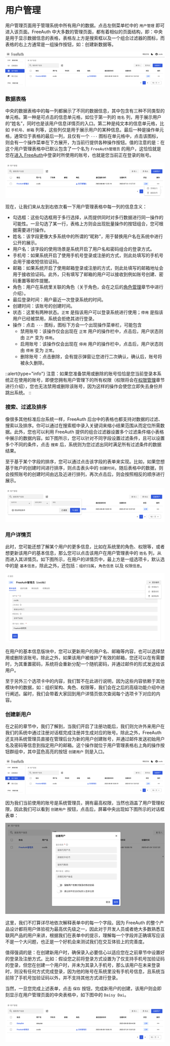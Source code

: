 # 用户管理

用户管理页面用于管理系统中所有用户的数据。点击左侧菜单栏中的 `用户管理` 即可进入该页面。FreeAuth 中大多数的管理页面，都有着相似的页面结构，即：中央是用于显示数据信息的表格，表格左上方是搜索框以及一个组合过滤器的图标，而表格的右上方通常是一组操作按钮，如：创建新数据等。

![FreeAuth User Management](/assets/manual/user-management.png)

### 数据表格

中央的数据表格中的每一列都展示了不同的数据信息，其中包含有三种不同类型的单元格。第一种是可点击的信息单元格，如位于第一列的 `姓名` 列，用于展示用户的“姓名”，同时也是该用户信息详情页的入口。第二种是纯文本的信息单元格，比如 `手机号`、`邮箱` 列等，这些列仅是用于展示用户的某种信息。最后一种是操作单元格，通常位于表格的最后一列，且仅有一个 `···` 图标在单元格中，点击该图标，则会有一个操作菜单在下方展开，为当前行提供各种操作按钮。值的注意的是：在这个用户管理表格中已默认包含了一个名为 `FreeAuth管理员` 的用户，这恰恰就是您在[进入 FreeAuth](/user-manual/freeauth-login)中登录时所使用的账号，也就是您当前正在登录的账号。

![FreeAuth User Management - Row Actions](/assets/manual/user-management-row-actions.png)

现在，让我们来从左到右依次看一下用户管理表格中每一列的信息含义：

* 勾选框：这些勾选框用于多行选择，从而提供同时对多行数据进行同一操作的可能性。一旦勾选了某一行，表格上方则会出现批量操作的按钮组合，您可根据需要进行操作。
* 姓名：该字段更像大多系统中的所谓的“昵称”，用于替换用户名在系统中进行公开的展示。
* 用户名：该字段的使用场景是系统开启了用户名和密码组合的登录方式。
* 手机号：如果系统开启了使用手机号登录或注册的方式，则此处填写的手机号会用于接收短信验证码。
* 邮箱：如果系统开启了使用邮箱登录或注册的方式，则此处填写的邮箱地址会用于接收验证码。此外，只有填写了邮箱的用户可以接收到例如账号创建、密码重置等邮件提醒。
* 角色：用户在系统里关联的角色（关于角色，会在之后的[角色管理](/advanced-features/role-management)章节中进行介绍）。
* 最后登录时间：用户最近一次登录系统的时间。
* 创建时间：该账号的创建时间。
* 状态：这里有两种状态。`正常` 是指该用户可以登录系统进行使用；`停用` 是指该用户已经被禁用，系统会拒绝其进行登录。
* 操作：点击 `···` 图标，图标下方会一个出现操作菜单栏，可能包含
    * 禁用账号：该操作仅会出现在 `正常` 用户的操作栏中，点击后，用户状态则由 `正产` 变为 `停用`。
    * 启用账号：该操作仅会出现在 `停用` 用户的操作栏中，点击后，用户状态则由 `停用` 变为 `正常`。
    * 删除账号：点击删除，会有提示弹窗让您进行二次确认，确认后，账号将被永久删除。

::alert{type="info"}
注意：如果您准备禁用或删除的账号恰恰是您当前登录本系统正在使用的账号，即便您拥有用户管理下的所有权限（权限将会在[权限管理](/advanced-features/permission-management)章节进行介绍），您也无法禁用或删除该账号，因为这样的操作会使您立即失去身份并跳出系统。
::

### 搜索、过滤及排序

像很多其他标准后台系统一样，FreeAuth 后台中的表格也都支持对数据的过滤、搜索以及排序。你可以通过在搜索框中录入关键词来缩小结果范围从而定位所需数据。此外，您也可以利用 FreeAuth 提供的组合过滤器设置多个过滤条件缩小表格中展示的数据内容。如下图所示，您可以针对不同字段设置过滤条件，且可以设置多个不同的条件，点击 `搜索` 后，系统则为您过滤出同时满足所有过滤条件的数据结果。

至于基于某个字段的排序，您可以通过点击该字段的表单来实现。比如，如果您想基于账户的创建时间进行排序，则点击表头中的 `创建时间`，随后表格中的数据，则会按照账号的创建时间由远及近进行排列，再次点击后，则会按照相反的顺序进行展示。

![FreeAuth User Management - Filter](/assets/manual/user-management-filter.png)

### 用户详情页

此时，您可能还想了解某个用户的更多信息，比如在系统里的角色、权限等，或者想更新该用户的基本信息，那么您可以点击该用户在用户管理表中的 `姓名` 列，从而进入其详情页。如下图所示，在用户的详情页中，最上方是一组选项卡，默认选中的是 `基本信息`，除此之外，还包括：`组织归属`，`角色信息` 以及 `权限信息`。

![FreeAuth User Details Page](/assets/manual/user-details-page.png)

在用户的基本信息版块中，您可以更新用户的用户名、邮箱等内容，也可以选择禁用或删除该账号。除此之外，如果该用户被维护了有效的邮箱，您还可以在有需要时，为其重置密码，系统将会重新分配一个随机密码，并通过邮件的形式发送给该用户。

至于另外三个选项卡中的内容，我们暂不在此进行说明，因为这些内容依赖于其他模块中的数据，如：组织架构、角色、权限等，我们会在之后的高级功能介绍中进行阐述。届时，我们会带着大家回到用户详情页依次查阅每个选项卡下对应的内容。

### 创建新用户

在之前的章节中，我们了解到，当我们开启了注册功能后，我们则允许外来用户在我们的系统中通过注册对话框完成注册并生成对应的账号。除此之外，FreeAuth 还支持系统管理员直接在管理后台为新的用户创建账号，并通过邮件发送初始用户名及密码等信息到指定用户的邮箱。这个操作就位于用户管理表格右上角的操作按钮群组中，其中蓝色高亮的按钮 `创建用户` 则是入口。

![FreeAuth User Management](/assets/manual/user-management.png)

因为我们当前使用的账号是系统管理员，拥有最高权限，当然也涵盖了用户管理权限，因此我们可以看到 `创建用户` 按钮，点击后，屏幕中央出现如下图所示的对话框表单：

![FreeAuth User Management - Create Form](/assets/manual/user-management-create.png)

这里，我们不打算详尽地依次解释表单中的每一个字段。因为 FreeAuth 的整个产品设计都将用户体验视为最高优先级之一，因此对于开发人员或者绝大多数熟悉互联网产品的用户来讲，根据我们在表单中的提示，理解每一个字段并正确填写应该不是一个大问题，也正是一个好机会来测试我们在交互体验上的完善度。

值得强调的是：在创建新用户时，确保录入必要信心以适应您在之前章节中设置好的登录及注册方式。比如：假设您之前将登录方式设置为了仅支持手机号加验证码的登录，但您在创建一个用户时，并未为其录入手机号，那么该用户在未来登录时，则没有任何方式完成登录，因为他的账号在系统里没有手机号信息，且系统当前除了手机号加验证码以外，并不支持其他方式进行登录。

当然，一旦您完成上述表单，点击 `保存` 按钮，完成新用户的创建，该用户则会即刻显示在用户管理页面的中央表格中，如下图中的 `Daisy Dai`。

![FreeAuth User Management - New User](/assets/manual/user-management-create-result.png)
